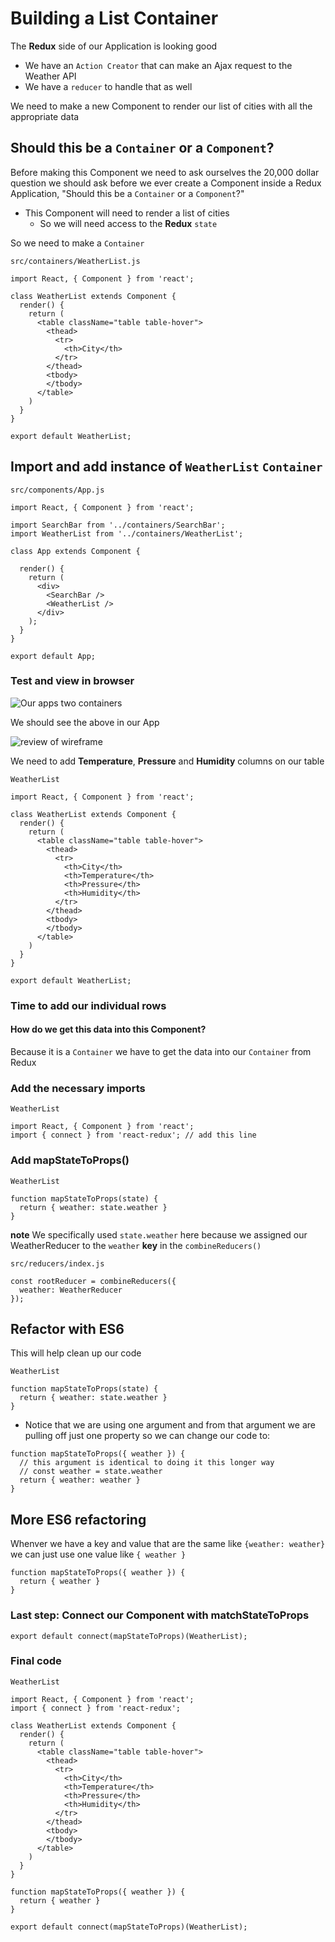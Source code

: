 # Building a List Container
The **Redux** side of our Application is looking good

* We have an `Action Creator` that can make an Ajax request to the Weather API
* We have a `reducer` to handle that as well

We need to make a new Component to render our list of cities with all the appropriate data

## Should this be a `Container` or a `Component`?
Before making this Component we need to ask ourselves the 20,000 dollar question we should ask before we ever create a Component inside a Redux Application, "Should this be a `Container` or a `Component`?"

* This Component will need to render a list of cities
    - So we will need access to the **Redux** `state`

So we need to make a `Container`

`src/containers/WeatherList.js`

```
import React, { Component } from 'react';

class WeatherList extends Component {
  render() {
    return (
      <table className="table table-hover">
        <thead>
          <tr>
            <th>City</th>
          </tr>
        </thead>
        <tbody>
        </tbody>
      </table>
    )
  }
}

export default WeatherList;
```

## Import and add instance of `WeatherList` `Container`

`src/components/App.js`

```
import React, { Component } from 'react';

import SearchBar from '../containers/SearchBar';
import WeatherList from '../containers/WeatherList';

class App extends Component {

  render() {
    return (
      <div>
        <SearchBar />
        <WeatherList />
      </div>
    );
  }
}

export default App;
```

### Test and view in browser
![Our apps two containers](https://i.imgur.com/SrPbPtK.png)

We should see the above in our App

![review of wireframe](https://i.imgur.com/nYVms3x.png)

We need to add **Temperature**, **Pressure** and **Humidity** columns on our table

`WeatherList`

```
import React, { Component } from 'react';

class WeatherList extends Component {
  render() {
    return (
      <table className="table table-hover">
        <thead>
          <tr>
            <th>City</th>
            <th>Temperature</th>
            <th>Pressure</th>
            <th>Humidity</th>
          </tr>
        </thead>
        <tbody>
        </tbody>
      </table>
    )
  }
}

export default WeatherList;
```

### Time to add our individual rows
#### How do we get this data into this Component? 
Because it is a `Container` we have to get the data into our `Container` from Redux

### Add the necessary imports
`WeatherList`

```
import React, { Component } from 'react';
import { connect } from 'react-redux'; // add this line
```

### Add mapStateToProps()
`WeatherList`

```
function mapStateToProps(state) {
  return { weather: state.weather }
}
```

**note** We specifically used `state.weather` here because we assigned our WeatherReducer to the `weather` **key** in the `combineReducers()`

`src/reducers/index.js`

```
const rootReducer = combineReducers({
  weather: WeatherReducer
});
```

## Refactor with ES6
This will help clean up our code

`WeatherList`

```
function mapStateToProps(state) {
  return { weather: state.weather }
}
```

* Notice that we are using one argument and from that argument we are pulling off just one property so we can change our code to:

```
function mapStateToProps({ weather }) {
  // this argument is identical to doing it this longer way
  // const weather = state.weather
  return { weather: weather }
}
```

## More ES6 refactoring
Whenver we have a key and value that are the same like `{weather: weather}` we can just use one value like `{ weather }`

```
function mapStateToProps({ weather }) {
  return { weather }
}
```

### Last step: Connect our Component with matchStateToProps
`export default connect(mapStateToProps)(WeatherList);`

### Final code
`WeatherList`

```
import React, { Component } from 'react';
import { connect } from 'react-redux';

class WeatherList extends Component {
  render() {
    return (
      <table className="table table-hover">
        <thead>
          <tr>
            <th>City</th>
            <th>Temperature</th>
            <th>Pressure</th>
            <th>Humidity</th>
          </tr>
        </thead>
        <tbody>
        </tbody>
      </table>
    )
  }
}

function mapStateToProps({ weather }) {
  return { weather }
}

export default connect(mapStateToProps)(WeatherList);
```


